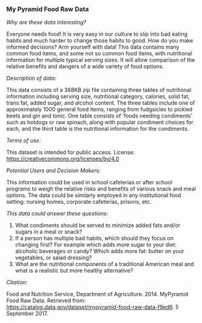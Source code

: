 ### My Pyramid Food Raw Data

_Why are these data interesting?_

Everyone needs food! It is very easy in our culture to slip into bad eating habits and much harder to change those habits to good. How 
do you make informed decisions? Arm yourself with data! This data contains many common food items, and some not so common food items, 
with nutritional information for multiple typical serving sizes. It will allow comparison of the relative benefits and dangers of a wide 
variety of food options.

_Description of data:_

This data consists of a 368KB zip file containing three tables of nutritional information including serving size, nutritional category, 
calories, solid fat, trans fat, added sugar, and alcohol content. The three tables include one of approximately 1000 general food items, 
ranging from fudgsicles to pickled beets and gin and tonic. One table consists of ‘foods needing condiments’ such as hotdogs or raw 
spinach, along with popular condiment choices for each, and the third table is the nutritional information for the condiments. 

_Terms of use:_

This dataset is intended for public access. License: https://creativecommons.org/licenses/by/4.0

_Potential Users and Decision Makers:_

This information could be used in school cafeterias or after school programs to weigh the relative risks and benefits of various 
snack and meal options. The data could be similarly employed in any institutional food setting: nursing homes, corporate cafeterias, 
prisons, etc. 

_This data could answer these questions:_

1.	What condiments should be served to minimize added fats and/or sugars in a meal or snack?
2.	If a person has multiple bad habits, which should they focus on changing first? For example which adds more sugar to your 
diet: alcoholic beverages or candy? Which adds more fat: butter on your vegetables, or salad dressing?
3.	What are the nutritional components of a traditional American meal and what is a realistic but more healthy alternative? 

_Citation:_

Food and Nutrition Service, Department of Agriculture. 2014. MyPyramid Food Raw Data. Retrieved from: 
https://catalog.data.gov/dataset/mypyramid-food-raw-data-f9ed6. 5 September 2017.
